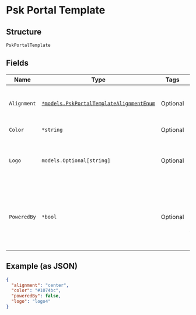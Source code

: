 
# Psk Portal Template

## Structure

`PskPortalTemplate`

## Fields

| Name | Type | Tags | Description |
|  --- | --- | --- | --- |
| `Alignment` | [`*models.PskPortalTemplateAlignmentEnum`](../../doc/models/psk-portal-template-alignment-enum.md) | Optional | defines alignment on portal<br>**Default**: `"center"` |
| `Color` | `*string` | Optional | **Default**: `"#1074bc"` |
| `Logo` | `models.Optional[string]` | Optional | custom logo.  default null, uses Juniper Mist Logo |
| `PoweredBy` | `*bool` | Optional | whether to hide "Powered by Juniper Mist" and email footers<br>**Default**: `false` |

## Example (as JSON)

```json
{
  "alignment": "center",
  "color": "#1074bc",
  "poweredBy": false,
  "logo": "logo4"
}
```

